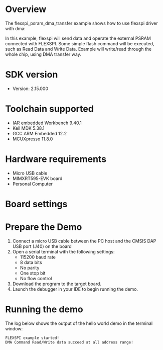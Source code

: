 Overview
========
The flexspi_psram_dma_transfer example shows how to use flexspi driver with dma:

In this example, flexspi will send data and operate the external PSRAM connected with FLEXSPI. Some simple flash command will
be executed, such as Read Data and Write Data.
Example will write/read through the whole chip, using DMA transfer way.

SDK version
===========
- Version: 2.15.000

Toolchain supported
===================
- IAR embedded Workbench  9.40.1
- Keil MDK  5.38.1
- GCC ARM Embedded  12.2
- MCUXpresso  11.8.0

Hardware requirements
=====================
- Micro USB cable
- MIMXRT595-EVK board
- Personal Computer

Board settings
==============

Prepare the Demo
================
1.  Connect a micro USB cable between the PC host and the CMSIS DAP USB port (J40) on the board
2.  Open a serial terminal with the following settings:
    - 115200 baud rate
    - 8 data bits
    - No parity
    - One stop bit
    - No flow control
3.  Download the program to the target board.
4.  Launch the debugger in your IDE to begin running the demo.

Running the demo
================
The log below shows the output of the hello world demo in the terminal window:
~~~~~~~~~~~~~~~~~~~~~~~~~~~~~~~~~~~
FLEXSPI example started!
DMA Command Read/Write data succeed at all address range!
~~~~~~~~~~~~~~~~~~~~~~~~~~~~~~~~~~~
